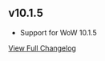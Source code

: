 
## v10.1.5
* Support for WoW 10.1.5


[View Full Changelog](https://github.com/ascott18/TellMeWhen/blob/73bb3592bcea00578fc619d08c0e726666e302cf/CHANGELOG.md)
